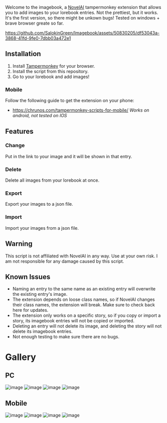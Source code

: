 Welcome to the imagebook, a [NovelAI](https://novelai.net/) tampermonkey extension that allows you to add images to your lorebook entries. Not the prettiest, but it works. It's the first version, so there might be unkown bugs!
Tested on windows + brave browser greate so far.

https://github.com/SalokinGreen/Imagebook/assets/50830205/df53043a-3868-41fd-9fe0-7dbb03a472e1

## Installation

1. Install [Tampermonkey](https://www.tampermonkey.net/) for your browser.
2. Install the script from this repository.
3. Go to your lorebook and add images!

### Mobile

Follow the following guide to get the extension on your phone:

- https://chrunos.com/tampermonkey-scripts-for-mobile/
  _Works on android, not tested on IOS_

## Features

### Change

Put in the link to your image and it will be shown in that entry.

### Delete

Delete all images from your lorebook at once.

### Export

Export your images to a json file.

### Import

Import your images from a json file.

## Warning

This script is not affiliated with NovelAI in any way. Use at your own risk. I am not responsible for any damage caused by this script.

## Known Issues

- Naming an entry to the same name as an existing entry will overwrite the existing entry's image.
- The extension depends on loose class names, so if NovelAI changes their class names, the extension will break. Make sure to check back here for updates.
- The extension only works on a specific story, so if you copy or import a story, its imagebook entries will not be copied or imported.
- Deleting an entry will not delete its image, and deleting the story will not delete its imagebook entries.
- Not enough testing to make sure there are no bugs.

# Gallery

## PC

![image](https://github.com/SalokinGreen/Imagebook/assets/50830205/3a1690ad-2e79-415a-b999-5db129196a65)
![image](https://github.com/SalokinGreen/Imagebook/assets/50830205/a2d5540f-ad9a-468e-972c-2c6599744e42)
![image](https://github.com/SalokinGreen/Imagebook/assets/50830205/aaa92ba0-a904-4abc-94f7-6f209d1eb18c)
![image](https://github.com/SalokinGreen/Imagebook/assets/50830205/c458090d-ca44-4c98-abaf-318b1eee990e)

## Mobile

![image](https://github.com/SalokinGreen/Imagebook/assets/50830205/71613c47-ae26-40df-a291-f72b9ae1d8af)
![image](https://github.com/SalokinGreen/Imagebook/assets/50830205/ecbc341c-2812-44e0-8c3f-ac0b869185a1)
![image](https://github.com/SalokinGreen/Imagebook/assets/50830205/f4affc33-ae82-427f-9bca-55143b1957e0)
![image](https://github.com/SalokinGreen/Imagebook/assets/50830205/353efbc2-cbc6-417f-9bd3-2343e9897b96)
